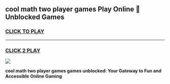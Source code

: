 
## cool math two player games Play Online 👋 Unblocked Games
<h3>
<a href="https://news.freeplayer.one?title=cool_math_two_player_games&ref=17CMG">CLICK TO PLAY</a></h3>
<hr>

<h3>
<a href="https://news.freeplayer.one?title=cool_math_two_player_games&ref=17CMG">CLICK 2 PLAY</a>
  
</h3>

<a href="https://news.freeplayer.one?title=cool_math_two_player_games&ref=17CMG/"><img src="https://clearcache.store/games.png"></a>


**cool math two player games games unblocked: Your Gateway to Fun and Accessible Online Gaming**
